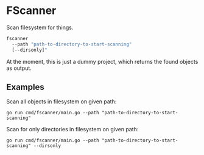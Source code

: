 # FScanner

Scan filesystem for things.
```bash
fscanner
  --path "path-to-directory-to-start-scanning"
  [--dirsonly]"
```

At the moment, this is just a dummy project, which returns the found objects as output.

## Examples

Scan all objects in filesystem on given path:

`go run cmd/fscanner/main.go --path "path-to-directory-to-start-scanning"`

Scan for only directories in filesystem on given path:

`go run cmd/fscanner/main.go --path "path-to-directory-to-start-scanning" --dirsonly`

